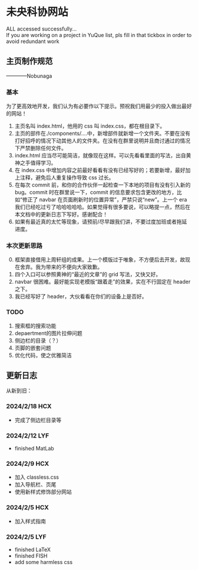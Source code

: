 # 未央科协网站

ALL accessed successfully...  
If you are working on a project in YuQue list, pls fill in that tickbox in order to avoid redundant work

## 主页制作规范

————Nobunaga

### 基本

为了更高效地开发，我们认为有必要作以下提示。预祝我们用最少的投入做出最好的网站！

1. 主页名叫 index.html，他用的 css 叫 index.css，都在根目录下。
2. 主页的部件在./components/....中，新增部件就新增一个文件夹。不要在没有打好招呼的情况下动其他人的文件夹。在没有在群里说明并且商讨通过的情况下严禁删除任何文件。
3. index.html 应当尽可能简洁，就像现在这样。可以先看看里面的写法，出自黄神之手值得学习。
4. 在 index.css 中增加内容之前最好看看有没有已经写好的；若要新增，最好加上注释，避免后人重复操作导致 css 过长。
5. 在每次 commit 前，和你的合作伙伴一起检查一下本地的项目有没有引入新的 bug。commit 时在群里说一下，commit 的信息要求包含更改的地方，比如“修正了 navbar 在页面刷新时的位置异常”，严禁只说“new”。上一个 era 我们已经吃过亏了哈哈哈哈哈。如果觉得有很多要说，可以略提一点，然后在本文档中的更新日志下写好。感谢配合！
6. 如果有最近真的太忙等现象，请预前/尽早跟我们讲，不要过度加班或者拖延进度。

### 本次更新思路

0. 框架直接借用上周轩组的成果。上一个模版过于唯象，不方便后去开发，故现在舍弃。我为带来的不便向大家致歉。
1. 四个入口可以参照黄神的“最近的文章”的 grid 写法，又快又好。
2. navbar 很困难。最好能实现老模版“跟着走”的效果，实在不行固定在 header 之下。
3. 我已经写好了 header，大伙看看在你们的设备上是否好。
   
### TODO
1. 搜索框的搜索功能
2. depaertment的图片拉伸问题
3. 侧边栏的目录（？）
4. 页脚的嵌套问题
5. 优化代码，使之优雅简洁

## 更新日志

从新到旧：

### 2024/2/18 HCX

-   完成了侧边栏目录等

### 2024/2/12 LYF

-   finished MatLab

### 2024/2/9 HCX

-   加入 classless.css
-   加入导航栏、页尾
-   使用新样式修饰部分网站

### 2024/2/5 HCX

-   加入样式指南

### 2024/2/5 LYF

-   finished LaTeX
-   finished FISH
-   add some harmless css
